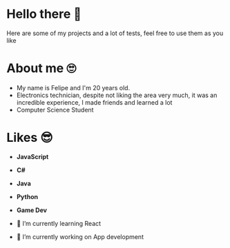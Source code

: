 # Hello there 👋
Here are some of my projects and a lot of tests, feel free to use them as you like

# About me 🙄
- My name is Felipe and I'm 20 years old.
- Electronics technician, despite not liking the area very much, it was an incredible experience, I made friends and learned a lot
- Computer Science Student

# Likes 😎
- **JavaScript**
- **C#**
- **Java**
- **Python**
- **Game Dev**

- 🌱 I’m currently learning React
- 🔭 I’m currently working on App development

